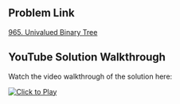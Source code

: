 ## Problem Link
[965. Univalued Binary Tree](https://leetcode.com/problems/univalued-binary-tree/)


## YouTube Solution Walkthrough

Watch the video walkthrough of the solution here:

[![Click to Play](https://img.youtube.com/vi/LWjtZUJ3dxc/hqdefault.jpg)](https://www.youtube.com/watch?v=LWjtZUJ3dxc)


